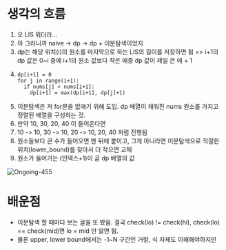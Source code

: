# 생각의 흐름
1. 오 LIS 뭐더라...
2. 아 그러니까 naive -> dp -> dp + 이분탐색이었지
3. dp는 해당 위치(i)의 원소를 마지막으로 하는 LIS의 길이를 저장하면 됨 => i+1의 dp 값은 0~i 중에 i+1의 원소 값보다 작은 애중 dp 값이 제일 큰 애 + 1
4. ```
   dp[i+1] = 0
   for j in range(i+1): 
     if nums[j] < nums[i+1]:
       dp[i+1] = max(dp[i+1], dp[j]+1)
   ```
5. 이분탐색은 저 for문을 없애기 위해 도입. dp 배열이 채워진 nums 원소를 가지고 정렬된 배열을 구성하는 것.
6. 만약 10, 30, 20, 40 이 들어온다면
7. 10 -> 10, 30 -> 10, 20 -> 10, 20, 40 처럼 진행됨
8. 원소들보다 큰 수가 들어오면 맨 뒤에 붙이고, 그게 아니라면 이분탐색으로 적절한 위치(lower_bound)를 찾아서 더 작으면 교체
9. 원소가 들어가는 (인덱스+1)이 곧 dp 배열의 값

![Ongoing-455](https://github.com/user-attachments/assets/ba48304b-8f77-410c-be32-637c3fcb9e89)

# 배운점
- 이분탐색 할 때마다 보는 글을 또 봤음. 결국 check(lo) != check(hi), check(lo) == check(mid)면 lo = mid 만 알면 됨.
- 물론 upper, lower bound에서는 -1~N 구간인 거랑, 식 자체도 이해해야하지만
